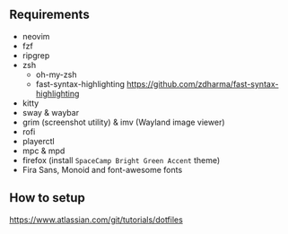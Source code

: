 ## Requirements
- neovim
- fzf
- ripgrep
- zsh
  - oh-my-zsh
  - fast-syntax-highlighting <https://github.com/zdharma/fast-syntax-highlighting>
- kitty
- sway & waybar
- grim (screenshot utility) & imv (Wayland image viewer)
- rofi
- playerctl
- mpc & mpd
- firefox (install `SpaceCamp Bright Green Accent` theme)
- Fira Sans, Monoid and font-awesome fonts

## How to setup
<https://www.atlassian.com/git/tutorials/dotfiles>
